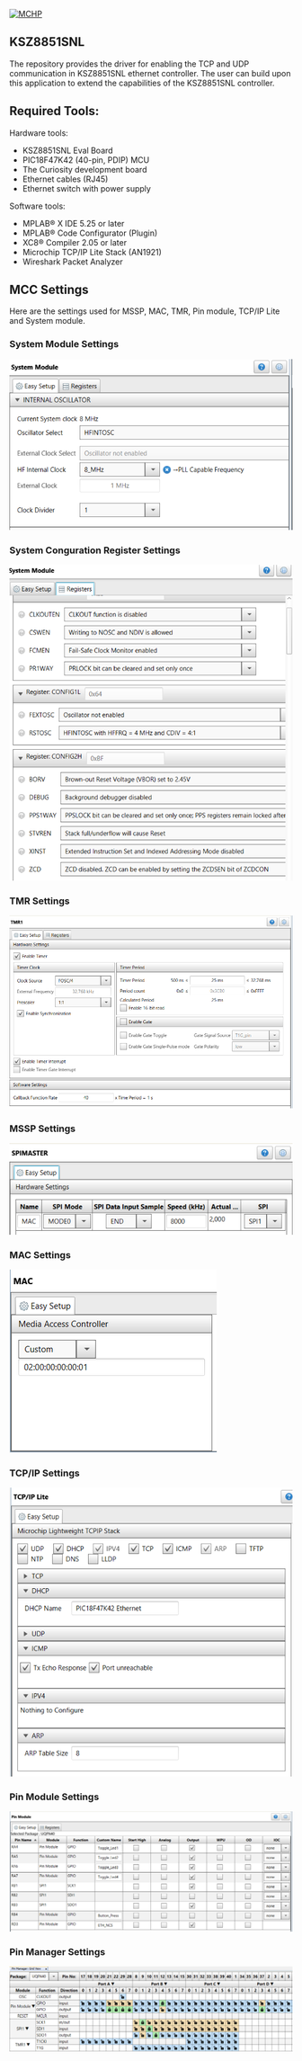 <div id="readme" class="Box-body readme blob js-code-block-container">
  <article class="markdown-body entry-content p-3 p-md-6" itemprop="text"><p><a href="https://www.microchip.com" rel="nofollow"><img src="https://camo.githubusercontent.com/5fb5505f69a28ff407841612dfe2b7004f210594/68747470733a2f2f636c6475702e636f6d2f553071684c7742696a462e706e67" alt="MCHP" data-canonical-src="https://cldup.com/U0qhLwBijF.png" style="max-width:100%;"></a></p>

# KSZ8851SNL

The repository provides the driver for enabling the TCP and UDP communication in KSZ8851SNL ethernet controller. The user can build upon this application to extend the capabilities of the KSZ8851SNL controller.

## Required Tools:

Hardware tools:

* KSZ8851SNL Eval Board
* PIC18F47K42 (40-pin, PDIP) MCU
* The Curiosity development board
* Ethernet cables (RJ45)
* Ethernet switch with power supply

Software tools:

* MPLAB® X IDE 5.25 or later
* MPLAB® Code Configurator (Plugin)
* XC8® Compiler 2.05 or later
* Microchip TCP/IP Lite Stack (AN1921)
* Wireshark Packet Analyzer

## MCC Settings
Here are the settings used for MSSP, MAC, TMR, Pin module, TCP/IP Lite and System module.

### System Module Settings
![System Module Settings](image/SystemModule.PNG)

### System Conguration Register Settings
![System Configuration Register Settings](image/SystemConfigRegister.PNG)

### TMR Settings
![TMR Settings](image/TMR1.PNG)

### MSSP Settings
![MSSP Settings](image/SPI.PNG)

### MAC Settings
![MAC Settings](image/MAC.PNG)

### TCP/IP Settings
![TCP/IP Settings](image/TCPIP.PNG)

### Pin Module Settings
![Pin Module Settings](image/PinModule.PNG)

### Pin Manager Settings
![Pin Manager Settings](image/PinManager.PNG)